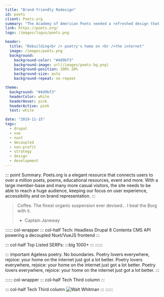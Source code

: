 ```yaml
---
title: "Brand-friendly Redesign"
id: poets
client: Poets.org
summary: "The Academy of American Poets needed a refreshed design that respected their time-honored brand."
link: https://poets.org/
logo: /images/logos/poets.png

header:
  title: "Rebuilding<br /> poetry's home on <br />the internet"
  image: /images/poets.png
  background:
    background-color: "#4d9bf3"
    background-image: url(/images/poets-bg.png)
    background-position: 100% 20%
    background-size: auto
    background-repeat: no-repeat

theme:
  background: "#4d9bf3"
  headerColor: white
  headerHover: pink
  headerActive: pink
  text: white

date: "2019-11-15"
tags:
  - drupal
  - vue
  - nuxt
  - decoupled
  - non-profit
  - strategy
  - design
  - development
---
```


::: point Summary.
Poets.org is a elegant resource that connects users to over a million poets, poems, educational resources, event and more. With a large member-base and many more casual visitors, the site needs to be able to reach a huge audience, keeping our focus on user experience, accessibility and on brand representation.
:::

> Coffee. The finest organic suspension ever devised... I beat the Borg with it.
> - Captain Janeway

:::::: col-wrapper
::: col-half Tech:
Headless Drupal 8 Contenta CMS API powering a decoupled Nuxt/VueJS frontend
:::

::: col-half Top Listed SERPs:
:::big
1000+
:::
::::::

::: important Ageless poetry. No boundaries.
Poetry lovers everywhere, rejoice: your home on the internet just got a lot better. Poetry lovers everywhere, rejoice: your home on the internet just got a lot better. Poetry lovers everywhere, rejoice: your home on the internet just got a lot better.
:::

:::::: col-wrapper
::: col-half Tech
Third column
:::

::: col-half Tech
Third column
![Walt Whitman](https://i.pinimg.com/originals/2b/7e/02/2b7e02ed7453da00e776bd594a6d4e3c.png)
:::
::::::

